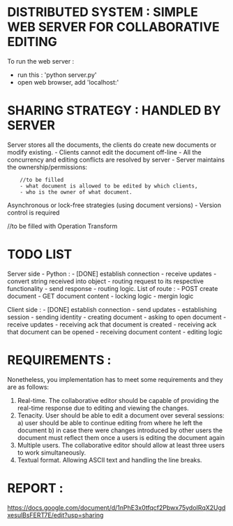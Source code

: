 # DISTRIBUTED SYSTEM : SIMPLE WEB SERVER FOR COLLABORATIVE EDITING

To run the web server : 
- run this : 'python server.py'
- open web browser, add 'localhost:'


# SHARING STRATEGY : HANDLED BY SERVER

Server stores all the documents, the clients do create new documents or modify
existing.
	- Clients cannot edit the document off-line
	- All the concurrency and editing conflicts are resolved by server
	- Server maintains the ownership/permissions:

		//to be filled
		- what document is allowed to be edited by which clients,
		- who is the owner of what document.


Asynchronous or lock-free strategies (using document versions)
	- Version control is required

//to be filled with Operation Transform

# TODO LIST


Server side - Python :
	- [DONE] establish connection
	- receive updates
		- convert string received into object
		- routing request to its respective functionality
	- send response
	- routing logic. List of route : 
		- POST create document
		- GET document content
	- locking logic
	- mergin logic


Client side :
	- [DONE] establish connection 
	- send updates
		- establishing session
		- sending identity
		- creating document
		- asking to open document
	- receive updates
		- receiving ack that document is created
		- receiving ack that document can be opened
		- receiving document content
	- editing logic


# REQUIREMENTS : 

Nonetheless, you implementation has to meet some requirements and they are as follows:
1. Real-time. The collaborative editor should be capable of providing the real-time response due to editing and viewing the changes.
2. Tenacity. User should be able to edit a document over several sessions:
	a) user should be able to continue editing from where he left the document
	b) in case there were changes introduced by other users the document must reflect them once a users is editing the document again
3. Multiple users. The collaborative editor should allow at least three users to work simultaneously.
4. Textual format. Allowing ASCII text and handling the line breaks.

# REPORT : 

https://docs.google.com/document/d/1nPhE3x0tfqcf2Pbwx75ydoIRqX2UgdxesulBsFERT7E/edit?usp=sharing
